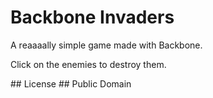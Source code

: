 # Backbone Invaders #

A reaaaally simple game made with Backbone.

Click on the enemies to destroy them.

## License ##
Public Domain